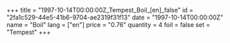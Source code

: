 +++
title = "1997-10-14T00:00:00Z_Tempest_Boil_[en]_false"
id = "2fa1c529-44e5-41b6-9704-ae2319f31f13"
date = "1997-10-14T00:00:00Z"
name = "Boil"
lang = ["en"]
price = "0.76"
quantity = 4
foil = false
set = "Tempest"
+++

